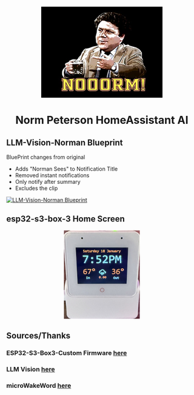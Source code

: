 <p align="center">
  <img src="https://raw.githubusercontent.com/MasterPhooey/Norm-Peterson-HomeAssistant-AI/refs/heads/main/images/loading.png" alt="Loading Image">
</p>

<h1 align="center">Norm Peterson HomeAssistant AI</h1>

## LLM-Vision-Norman Blueprint
BluePrint changes from original 
  - Adds "Norman Sees" to Notification Title
  - Removed instant notifications
  - Only notify after summary
  - Excludes the clip 

[![LLM-Vision-Norman Blueprint](https://community-assets.home-assistant.io/original/4X/1/a/1/1a129e306bc6a339cf8a2b9222553254a1909b6f.svg)](https://my.home-assistant.io/redirect/blueprint_import/?blueprint_url=https://github.com/MasterPhooey/Norm-Peterson-HomeAssistant-AI/blob/main/llm-vision-norman.yaml)

## esp32-s3-box-3 Home Screen
<p align="center">
  <img src="https://raw.githubusercontent.com/MasterPhooey/Norm-Peterson-HomeAssistant-AI/refs/heads/main/images/home.png" alt="Loading Image" style="width: 200px; height: auto;">
</p>

## Sources/Thanks
### ESP32-S3-Box3-Custom Firmware [here](<https://github.com/BigBobbas/ESP32-S3-Box3-Custom-ESPHome>)
### LLM Vision [here](<https://github.com/valentinfrlch/ha-llmvision>)
### microWakeWord [here](<https://github.com/kahrendt/microWakeWord>)
